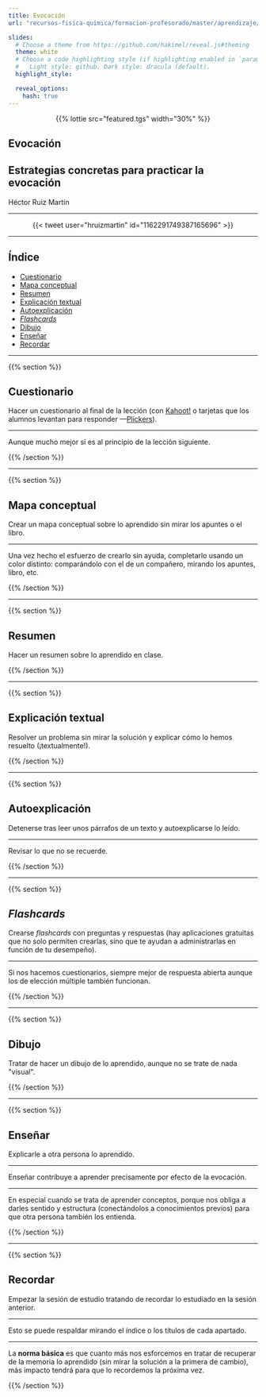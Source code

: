 ```yaml
---
title: Evocación
url: "recursos-fisica-quimica/formacion-profesorado/master/aprendizaje/evocacion"

slides:
  # Choose a theme from https://github.com/hakimel/reveal.js#theming
  theme: white
  # Choose a code highlighting style (if highlighting enabled in `params.toml`)
  #   Light style: github. Dark style: dracula (default).
  highlight_style:

  reveal_options:
    hash: true
---
```


<script src="https://unpkg.com/@lottiefiles/lottie-player@latest/dist/tgs-player.js"></script>

<section data-background-image="/media/logo-diapositivas.svg, logo-uc.svg" data-background-size="10%, 10%" data-background-position="3.629% 5%, 96.371% 5%">

<div align="center">
{{% lottie src="featured.tgs" width="30%" %}}
</div>

# Evocación

## Estrategias concretas para practicar la evocación

Héctor Ruiz Martín

---

<div align="center">
{{< tweet user="hruizmartin" id="1162291749387165696" >}}
</div>

---

## Índice

- [Cuestionario](#/1)
- [Mapa conceptual](#/2)
- [Resumen](#/3)
- [Explicación textual](#/4)
- [Autoexplicación](#/5)
- [*Flashcards*](#/6)
- [Dibujo](#/7)
- [Enseñar](#/8)
- [Recordar](#/9)

</section>

---

{{% section %}}

## Cuestionario

Hacer un cuestionario al final de la lección (con [Kahoot!](https://kahoot.com) o tarjetas que los alumnos levantan para responder &mdash;[Plickers](https://get.plickers.com)).

---

Aunque mucho mejor si es al principio de la lección siguiente.

{{% /section %}}

---

{{% section %}}

## Mapa conceptual

Crear un mapa conceptual sobre lo aprendido sin mirar los apuntes o el libro.

---

Una vez hecho el esfuerzo de crearlo sin ayuda, completarlo usando un color distinto: comparándolo con el de un compañero, mirando los apuntes, libro, etc.

{{% /section %}}

---

{{% section %}}

## Resumen

Hacer un resumen sobre lo aprendido en clase.

{{% /section %}}

---

{{% section %}}

## Explicación textual

Resolver un problema sin mirar la solución y explicar cómo lo hemos resuelto (¡textualmente!).

{{% /section %}}

---

{{% section %}}

## Autoexplicación

Detenerse tras leer unos párrafos de un texto y autoexplicarse lo leído.

---

Revisar lo que no se recuerde.

{{% /section %}}

---

{{% section %}}

## *Flashcards*

Crearse *flashcards* con preguntas y respuestas (hay aplicaciones gratuitas que no solo permiten crearlas, sino que te ayudan a administrarlas en función de tu desempeño).

---

Si nos hacemos cuestionarios, siempre mejor de respuesta abierta aunque los de elección múltiple también funcionan.

{{% /section %}}

---

{{% section %}}

## Dibujo

Tratar de hacer un dibujo de lo aprendido, aunque no se trate de nada "visual".

{{% /section %}}

---

{{% section %}}

## Enseñar

Explicarle a otra persona lo aprendido.

---

Enseñar contribuye a aprender precisamente por efecto de la evocación.

---

En especial cuando se trata de aprender conceptos, porque nos obliga a darles sentido y estructura (conectándolos a conocimientos previos) para que otra persona también los entienda.

{{% /section %}}

---

{{% section %}}

## Recordar

Empezar la sesión de estudio tratando de recordar lo estudiado en la sesión anterior.

---

Esto se puede respaldar mirando el índice o los títulos de cada apartado.

---

La **norma básica** es que cuanto más nos esforcemos en tratar de recuperar de la memoria lo aprendido (sin mirar la solución a la primera de cambio), más impacto tendrá para que lo recordemos la próxima vez.

{{% /section %}}